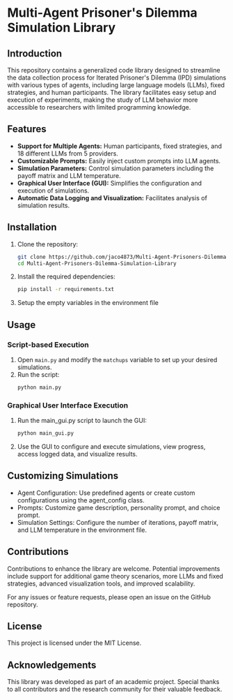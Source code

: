 # Multi-Agent Prisoner's Dilemma Simulation Library

## Introduction

This repository contains a generalized code library designed to streamline the data collection process for Iterated Prisoner's Dilemma (IPD) simulations with various types of agents, including large language models (LLMs), fixed strategies, and human participants. The library facilitates easy setup and execution of experiments, making the study of LLM behavior more accessible to researchers with limited programming knowledge.

## Features

- **Support for Multiple Agents:** Human participants, fixed strategies, and 18 different LLMs from 5 providers.
- **Customizable Prompts:** Easily inject custom prompts into LLM agents.
- **Simulation Parameters:** Control simulation parameters including the payoff matrix and LLM temperature.
- **Graphical User Interface (GUI):** Simplifies the configuration and execution of simulations.
- **Automatic Data Logging and Visualization:** Facilitates analysis of simulation results.

## Installation

1. Clone the repository:
   ```bash
   git clone https://github.com/jaco4873/Multi-Agent-Prisoners-Dilemma-Simulation-Library.git
   cd Multi-Agent-Prisoners-Dilemma-Simulation-Library
   ```

2. Install the required dependencies: 
   ``` bash
   pip install -r requirements.txt
   ```

3. Setup the empty variables in the environment file

## Usage

### Script-based Execution

1. Open `main.py` and modify the `matchups` variable to set up your desired simulations.
2. Run the script:
   ```bash
   python main.py
   ```

### Graphical User Interface Execution
1. Run the main_gui.py script to launch the GUI:
    ```bash
    python main_gui.py
    ```
2. Use the GUI to configure and execute simulations, view progress, access logged data, and visualize results.

## Customizing Simulations
- Agent Configuration: Use predefined agents or create custom configurations using the agent_config class.
- Prompts: Customize game description, personality prompt, and choice prompt.
- Simulation Settings: Configure the number of iterations, payoff matrix, and LLM temperature in the environment file.

## Contributions

Contributions to enhance the library are welcome. Potential improvements include support for additional game theory scenarios, more LLMs and fixed strategies, advanced visualization tools, and improved scalability.

For any issues or feature requests, please open an issue on the GitHub repository.

## License

This project is licensed under the MIT License.

## Acknowledgements

This library was developed as part of an academic project. Special thanks to all contributors and the research community for their valuable feedback.